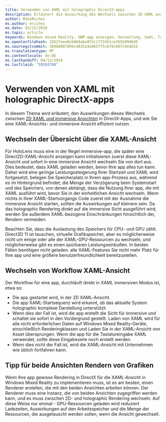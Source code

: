 ```yaml
---
title: Verwenden von XAML mit holographic DirectX-apps
description: Erläutert die Auswirkung des Wechsels zwischen 2D XAML und immersive Ansichten in Ihrer DirectX-app, und wie Sie eine XAML-Ansichts- und immersive Ansicht effizient nutzen.
author: MikeRiches
ms.author: mriches
ms.date: 03/21/2018
ms.topic: article
keywords: Windows mixed Reality, UWP-app anzeigen, Verwaltung, Xaml, Tastatur, exemplarische Vorgehensweise, DirectX
ms.openlocfilehash: 32b2feea0cb6b8aba972c1772451ca7b5b9946d5
ms.sourcegitcommit: 384b0087899cd835a3a965f75c6f6c607c9edd1b
ms.translationtype: MT
ms.contentlocale: de-DE
ms.lasthandoff: 04/12/2019
ms.locfileid: "59593700"
---
```

# <a name="using-xaml-with-holographic-directx-apps"></a>Verwenden von XAML mit holographic DirectX-apps

In diesem Thema wird erläutert, den Auswirkungen dieses Wechsels zwischen [2D XAML und immersive Ansichten](app-views.md) in DirectX-Apps, und wie Sie eine XAML-Ansichts- und immersive Ansicht effizient nutzen.

## <a name="xaml-view-switching-overview"></a>Wechseln der Übersicht über die XAML-Ansicht

Für HoloLens muss eine in der Regel immersive-app, die später eine Direct2D-XAML-Ansicht anzeigen kann initialisieren zuerst diese XAML-Ansicht und sofort in eine immersive Ansicht wechseln Sie von dort aus. Dies bedeutet, dass XAML geladen werden, bevor Ihre app alles tun kann. Daher wird eine geringe Leistungssteigerung Ihrer Startzeit und XAML wird fortgesetzt, belegen Sie Speicherplatz in Ihrem app-Prozess aus, während es im Hintergrund befindet; die Menge der Verzögerung beim Systemstart und des Speichers, von denen abhängt, dass die Nutzung Ihrer app, die mit XAML ausführt wird, bevor Sie in der einheitlichen Ansicht wechseln. Wenn nichts in Ihrer XAML-Startvorgangs Code zuerst mit der Ausnahme die immersive Ansicht starten, sollten die Auswirkungen auf kleinere sein. Da das holographic Rendering direkt auf die immersive Sicht ausgeführt wird, werden Sie außerdem XAML-bezogene Einschränkungen hinsichtlich der, Rendern vermeiden.

Beachten Sie, dass die Auslastung des Speichers für CPU- und GPU zählt. Direct3D 11 ist tauschen, virtuelle Grafikspeicher, aber es möglicherweise nicht um einige oder alle der XAML-GPU-Ressourcen zu wechseln, und möglicherweise gibt es einen spürbaren Leistungseinbußen. In beiden Fällen benötigen nicht geladen. alle XAML-Features Sie nicht mehr Platz für Ihre app und eine größere benutzerfreundlichkeit bereitzustellen.

## <a name="xaml-view-switching-workflow"></a>Wechseln von Workflow XAML-Ansicht

Der Workflow für eine app, durchläuft direkt in XAML immersiven Modus ist, etwa so:
* Die app gestartet wird, in der 2D XAML-Ansicht.
* Die app XAML-Startsequenz wird erkannt, ob das aktuelle System holographic komplexe Darstellung unterstützt:
* Wenn dies der Fall ist, wird die app erstellt die Sicht für immersive und schaltet sie sofort in den Vordergrund gestellt. Laden von XAML wird für alle nicht erforderlichen Daten auf Windows Mixed Reality-Geräte, einschließlich Renderingklassen und Laden Sie in der XAML-Ansicht von Asset übersprungen. Wenn die app für die Tastatureingabe XAML verwendet, sollte diese Eingabeseite noch erstellt werden.
* Wenn dies nicht der Fall ist, wird die XAML-Ansicht mit Unternehmen wie üblich fortfahren kann.

## <a name="tip-for-rendering-graphics-across-both-views"></a>Tipp für beide Ansichten Rendern von Grafiken

Wenn Ihre app gewisse Rendering in DirectX für die XAML-Ansicht in Windows Mixed Reality zu implementieren muss, ist es am besten, einen Renderer erstellen, die mit den beiden Ansichten arbeiten können. Der Renderer muss eine Instanz, die von beiden Ansichten zugegriffen werden kann, und es muss zwischen 2D- und holographic Rendering wechseln. Auf diese Weise nur einmal - GPU-Ressourcen geladen wird reduziert Ladezeiten, Auswirkungen auf den Arbeitsspeicher und die Menge der Ressourcen, die ausgetauscht werden sollen, wenn die Ansicht gewechselt.
